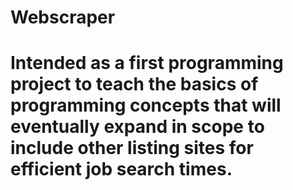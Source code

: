# Webscraper
# Intended as a first programming project to teach the basics of programming concepts that will eventually expand in scope to include other listing sites for efficient job search times. 
